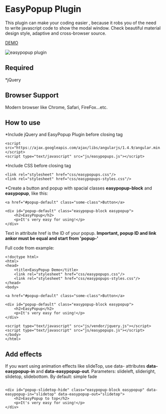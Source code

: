 # EasyPopup Plugin #

This plugin can make your coding easier , because it robs you of the need to write javascript code to show the modal window. Check beautiful material design style, adaptive and cross-browser source.

[DEMO](http://plugins.etrange.eu/easypopup/demo.html)

![easypopup plugin](http://plugins.etrange.eu/easypopup/test-easypopup.gif)

## Required ##

*jQuery

## Browser Support 

Modern browser like Chrome, Safari, FireFox...etc.

## How to use ##

*Include jQuery and EasyPopup Plugin before closing tag </body>

```
<script src="https://ajax.googleapis.com/ajax/libs/angularjs/1.4.9/angular.min.js"></script>
<script type="text/javascript" src="js/easypopups.js"></script>

```

*Include CSS before closing tag </head>

```
<link rel="stylesheet" href="css/easypopups.css"/>
<link rel="stylesheet" href="css/easypopups-styles.css"/>

```

*Create a button and popup with spacial classes <b>easypopup-block</b> and <b>easypopup</b>, like this:

```
<a href="#popup-default" class="some-class">Button</a>

<div id="popup-default" class="easypopup-block easypopup">
    <h2>EasyPopup</h2>
    <p>It's very easy for using!</p>
</div>

```

Text in attribute href is the ID of your popup. <b>Important, popup ID and link ankor must be equal and start from 'popup-'</b>

Full code from example:

```
<!doctype html>
<html>
<head>
    <title>EasyPopup Demo</title>
    <link rel="stylesheet" href="css/easypopups.css"/>
    <link rel="stylesheet" href="css/easypopups-styles.css"/>
</head>
<body>

<a href="#popup-default" class="some-class">Button</a>

<div id="popup-default" class="easypopup-block easypopup">
    <h2>EasyPopup</h2>
    <p>It's very easy for using!</p>
</div>   

<script type="text/javascript" src="js/vendor/jquery.js"></script>
<script type="text/javascript" src="js/easypopups.js"></script>
</body>
</html>

```

## Add effects ##

If you want using animation effects like slideTop, use data- attributes <b>data-easypopup-in</b> and <b>data-easypopup-out</b>.
Parameters: slideleft, slideright, slidetop, slidebottom. By default: simple fade

```

<div id="popup-slidetop-hide" class="easypopup-block easypopup" data-easypopup-in="slidetop" data-easypopup-out="slidetop">
    <h2>EasyPopup to top</h2>
    <p>It's very easy for using!</p>
</div> 

```




